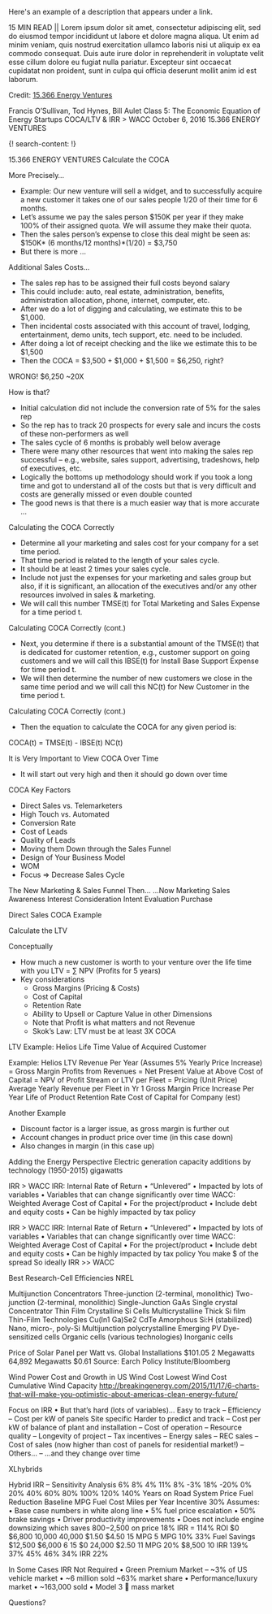 Here's an example of a description that appears under a link.

15 MIN READ || Lorem ipsum dolor sit amet, consectetur adipiscing elit, sed do eiusmod tempor incididunt ut labore et dolore magna aliqua. Ut enim ad minim veniam, quis nostrud exercitation ullamco laboris nisi ut aliquip ex ea commodo consequat. Duis aute irure dolor in reprehenderit in voluptate velit esse cillum dolore eu fugiat nulla pariatur. Excepteur sint occaecat cupidatat non proident, sunt in culpa qui officia deserunt mollit anim id est laborum.

Credit: [15.366 Energy Ventures](https://energyventures.mit.edu/)

Francis O’Sullivan, Tod Hynes, Bill Aulet
Class 5: The Economic Equation of Energy Startups COCA/LTV & IRR > WACC
October 6, 2016
15.366 ENERGY VENTURES


{! search-content: !}

15.366 ENERGY VENTURES
Calculate the COCA

More Precisely…
* Example: Our new venture will sell a widget, and to successfully acquire a new customer it takes one of our sales people 1/20 of their time for 6 months.
* Let’s assume we pay the sales person $150K per year if they make 100% of their assigned quota. We will assume they make their quota.
* Then the sales person’s expense to close this deal might be seen as:
$150K* (6 months/12 months)*(1/20) = $3,750
* But there is more …

Additional Sales Costs…
* The sales rep has to be assigned their full costs beyond salary
* This could include: auto, real estate, administration, benefits, administration allocation, phone, internet, computer, etc.
* After we do a lot of digging and calculating, we estimate this to be $1,000.
* Then incidental costs associated with this account of travel, lodging, entertainment, demo units, tech support, etc. need to be included.
* After doing a lot of receipt checking and the like we estimate this to be $1,500
* Then the COCA = $3,500 + $1,000 + $1,500 = $6,250, right?

WRONG!
$6,250
~20X

How is that?
* Initial calculation did not include the conversion rate of 5% for the sales rep
* So the rep has to track 20 prospects for every sale and incurs the costs of these non-performers as well
* The sales cycle of 6 months is probably well below average
* There were many other resources that went into making the sales rep successful – e.g., website, sales support, advertising, tradeshows, help of executives, etc.
* Logically the bottoms up methodology should work if you took a long time and got to understand all of the costs but that is very difficult and costs are generally missed or even double counted
* The good news is that there is a much easier way that is more accurate …

Calculating the COCA Correctly
* Determine all your marketing and sales cost for your company for a set time period.
* That time period is related to the length of your sales cycle.
* It should be at least 2 times your sales cycle.
* Include not just the expenses for your marketing and sales group but also, if it is significant, an allocation of the executives and/or any other resources involved in sales & marketing.
* We will call this number TMSE(t) for Total Marketing and Sales Expense for a time period t.


Calculating COCA Correctly (cont.)
* Next, you determine if there is a substantial amount of the TMSE(t) that is dedicated for customer retention, e.g., customer support on going customers and we will call this IBSE(t) for Install Base Support Expense for time period t.
* We will then determine the number of new customers we close in the same time period and we will call this NC(t) for New Customer in the time period t.

Calculating COCA Correctly (cont.)
* Then the equation to calculate the COCA for any given period is:

COCA(t) = TMSE(t) - IBSE(t) NC(t)


It is Very Important to View COCA Over Time
* It will start out very high and then it should go down over time

COCA Key Factors
* Direct Sales vs. Telemarketers
* High Touch vs. Automated
* Conversion Rate
* Cost of Leads
* Quality of Leads
* Moving them Down through the Sales Funnel
* Design of Your Business Model
* WOM
* Focus => Decrease Sales Cycle

The New Marketing & Sales Funnel
Then...
...Now
Marketing
Sales
Awareness
Interest
Consideration
Intent
Evaluation
Purchase

Direct Sales COCA Example

Calculate the LTV

Conceptually
* How much a new customer is worth to your venture over the life time with you
LTV = ∑ NPV (Profits for 5 years)
* Key considerations
  * Gross Margins (Pricing & Costs)
  * Cost of Capital
  * Retention Rate
  * Ability to Upsell or Capture Value in other Dimensions
  * Note that Profit is what matters and not Revenue
  * Skok’s Law: LTV must be at least 3X COCA
  
 LTV Example: Helios
 Life Time Value of Acquired Customer
 
 Example: Helios LTV
 Revenue Per Year (Assumes 5% Yearly Price Increase) =
 Gross Margin Profits from Revenues =
 Net Present Value at Above Cost of Capital =
 NPV of Profit Stream or LTV per Fleet =
 Pricing (Unit Price)
 Average Yearly Revenue per Fleet in Yr 1
 Gross Margin
 Price Increase Per Year
 Life of Product
 Retention Rate
 Cost of Capital for Company (est)
 
 
 Another Example
* Discount factor is a larger issue, as gross margin is further out
* Account changes in product price over time (in this case down)
* Also changes in margin (in this case up)

Adding the Energy Perspective
Electric generation capacity additions by technology (1950-2015) gigawatts

IRR > WACC
IRR: Internal Rate of Return
• “Unlevered”
• Impacted by lots of variables
• Variables that can change significantly over time
WACC: Weighted Average Cost of Capital
• For the project/product
• Include debt and equity costs
• Can be highly impacted by tax policy


IRR > WACC
IRR: Internal Rate of Return
• “Unlevered”
• Impacted by lots of variables
• Variables that can change significantly over time
WACC: Weighted Average Cost of Capital
• For the project/product
• Include debt and equity costs
• Can be highly impacted by tax policy
You make $ of the spread
So ideally
IRR >> WACC


Best Research-Cell Efficiencies
NREL

Multijunction Concentrators
Three-junction (2-terminal, monolithic)
Two-junction (2-terminal, monolithic)
Single-Junction GaAs
Single crystal
Concentrator
Thin Film
Crystalline Si Cells
Multicrystalline
Thick Si film
Thin-Film Technologies
Cu(In1 Ga)Se2
CdTe
Amorphous Si:H (stabilized)
Nano, micro-, poly-Si
Multijunction polycrystalline
Emerging PV
Dye-sensitized cells
Organic cells (various technologies)
Inorganic cells


Price of Solar Panel per Watt vs. Global Installations
$101.05
2 Megawatts
64,892 Megawatts
$0.61
Source: Earch Policy Institute/Bloomberg


Wind Power Cost and Growth in US
Wind Cost
Lowest Wind Cost
Cumulative Wind Capacity
http://breakingenergy.com/2015/11/17/6-charts-that-will-make-you-optimistic-about-americas-clean-energy-future/


Focus on IRR
• But that’s hard (lots of variables)…
Easy to track
– Efficiency
– Cost per kW of panels
Site specific Harder to predict and track
– Cost per kW of balance of plant and installation
– Cost of operation
– Resource quality
– Longevity of project
– Tax incentives
– Energy sales
– REC sales
– Cost of sales (now higher than cost of panels for residential market!)
– Others…
– …and they change over time


XLhybrids


Hybrid IRR – Sensitivity Analysis
6%
8%
4%
11%
8%
-3%
18%
-20% 0% 20% 40% 60% 80% 100% 120% 140%
Years on Road
System Price
Fuel Reduction
Baseline MPG
Fuel Cost
Miles per Year
Incentive
30%
Assumes:
• Base case numbers in white along line
• 5% fuel price escalation
• 50% brake savings
• Driver productivity improvements
• Does not include engine downsizing which saves $800-$2,500 on price
18% IRR = 114% ROI
$0 $6,800
10,000 40,000
$1.50 $4.50
15 MPG 5 MPG
10% 33% Fuel Savings
$12,500 $6,000
6 15
$0
24,000
$2.50
11 MPG
20%
$8,500
10
IRR
139%
37%
45%
46%
34% IRR
22%



In Some Cases IRR Not Required
• Green Premium Market
– ~3% of US vehicle market
• ~6 million sold ~63% market share
• Performance/luxury market
• ~163,000 sold
• Model 3  mass market


Questions?

